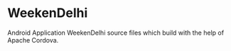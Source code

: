# WeekenDelhi

Android Application WeekenDelhi source files which build with the help of Apache Cordova.
